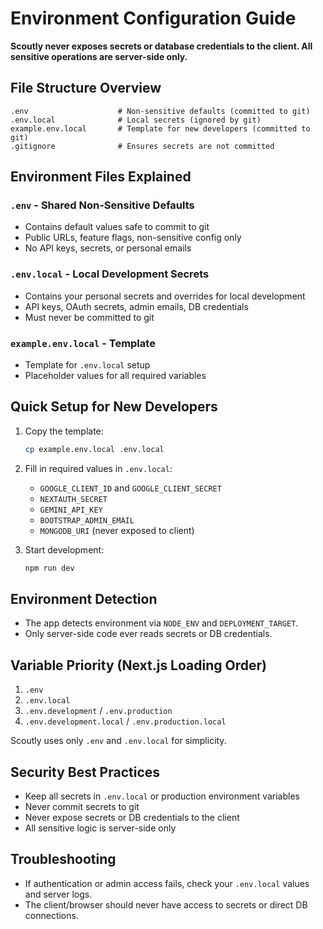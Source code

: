# Environment Configuration Guide

**Scoutly never exposes secrets or database credentials to the client. All sensitive operations are server-side only.**

## File Structure Overview

```
.env                    # Non-sensitive defaults (committed to git)
.env.local              # Local secrets (ignored by git)
example.env.local       # Template for new developers (committed to git)
.gitignore              # Ensures secrets are not committed
```

## Environment Files Explained

### `.env` - Shared Non-Sensitive Defaults

- Contains default values safe to commit to git
- Public URLs, feature flags, non-sensitive config only
- No API keys, secrets, or personal emails

### `.env.local` - Local Development Secrets

- Contains your personal secrets and overrides for local development
- API keys, OAuth secrets, admin emails, DB credentials
- Must never be committed to git

### `example.env.local` - Template

- Template for `.env.local` setup
- Placeholder values for all required variables

## Quick Setup for New Developers

1. Copy the template:

   ```bash
   cp example.env.local .env.local
   ```

2. Fill in required values in `.env.local`:

   - `GOOGLE_CLIENT_ID` and `GOOGLE_CLIENT_SECRET`
   - `NEXTAUTH_SECRET`
   - `GEMINI_API_KEY`
   - `BOOTSTRAP_ADMIN_EMAIL`
   - `MONGODB_URI` (never exposed to client)

3. Start development:

   ```bash
   npm run dev
   ```

## Environment Detection

- The app detects environment via `NODE_ENV` and `DEPLOYMENT_TARGET`.
- Only server-side code ever reads secrets or DB credentials.

## Variable Priority (Next.js Loading Order)

1. `.env`
2. `.env.local`
3. `.env.development` / `.env.production`
4. `.env.development.local` / `.env.production.local`

Scoutly uses only `.env` and `.env.local` for simplicity.

## Security Best Practices

- Keep all secrets in `.env.local` or production environment variables
- Never commit secrets to git
- Never expose secrets or DB credentials to the client
- All sensitive logic is server-side only

## Troubleshooting

- If authentication or admin access fails, check your `.env.local` values and server logs.
- The client/browser should never have access to secrets or direct DB connections.
